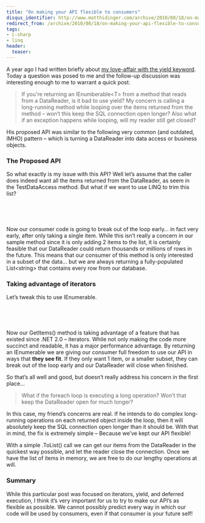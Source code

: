 ```yaml
---
title: "On making your API flexible to consumers"
disqus_identifier: http://www.matthidinger.com/archive/2010/08/18/on-making-your-api-flexible-to-consumers.aspx
redirect_from: /archive/2010/08/18/on-making-your-api-flexible-to-consumers.aspx/
tags: 
- c-sharp
- linq
header:
  teaser: 
---
```

A year ago I had written briefly about [my love-affair with the yield keyword](http://matthidinger.com/archive/2009/09/22/yet-another-yield-rant.aspx). Today a question was posed to me and the follow-up discussion was interesting enough to me to warrant a quick post.

> If you're returning an IEnumberable&lt;T&gt; from a method that reads from a DataReader, is it bad to use yield? My concern is calling a long-running method while looping over the items returned from the method – won’t this keep the SQL connection open longer? Also what if an exception happens while looping, will my reader still get closed?

His proposed API was similar to the following very common (and outdated, IMHO) pattern – which is turning a DataReader into data access or business objects.

### The Proposed API

So what exactly is my issue with this API? Well let’s assume that the caller does indeed want all the items returned from the DataReader, as seem in the TestDataAccess method. But what if we want to use LINQ to trim this list?

 

 

Now our consumer code is going to break out of the loop early… in fact very early, after only taking a single item. While this isn’t really a concern in our sample method since it is only adding 2 items to the list, it is certainly feasible that our DataReader could return thousands or millions of rows in the future. This means that our consumer of this method is only interested in a subset of the data… but we are always returning a fully-populated List&lt;string&gt; that contains every row from our database.

### Taking advantage of iterators

Let’s tweak this to use IEnumerable.

 

 

Now our GetItems() method is taking advantage of a feature that has existed since .NET 2.0 – iterators. While not only making the code more succinct and readable, it has a major performance advantage. By returning an IEnumerable we are giving our consumer full freedom to use our API in ways that **they see fit**. If they only want 1 item, or a smaller subset, they can break out of the loop early and our DataReader will close when finished.

So that’s all well and good, but doesn’t really address his concern in the first place…

> What if the foreach loop is executing a long operation? Won’t that keep the DataReader open for much longer?

In this case, my friend’s concerns are real. If he intends to do complex long-running operations on each returned object inside the loop, then it will absolutely keep the SQL connection open longer than it should be. With that in mind, the fix is extremely simple – Because we’ve kept our API flexible!

With a simple .ToList() call we can get our items from the DataReader in the quickest way possible, and let the reader close the connection. Once we have the list of items in memory, we are free to do our lengthy operations at will.

### Summary

While this particular post was focused on iterators, yield, and deferred execution, I think it’s very important for us to try to make our API’s as flexible as possible. We cannot possibly predict every way in which our code will be used by consumers, even if that consumer is your future self!

 

